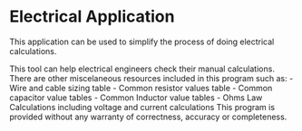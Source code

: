 # Electrical Application
This application can be used to simplify the process of doing electrical calculations.

This tool can help electrical engineers check their manual calculations. 
There are other miscelaneous resources included in this program such as:
    - Wire and cable sizing table
    - Common resistor values table
    - Common capacitor value tables
    - Common Inductor value tables
    - Ohms Law Calculations including voltage and current calculations
This program is provided without any warranty of correctness, accuracy or completeness. 